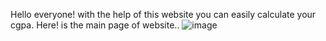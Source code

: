 Hello everyone! with the help of this website you can easily calculate your cgpa. Here! is the main page of website..
![image](https://github.com/Yo-Joshwa/CGPA_Calculator/assets/165953518/f66e36cb-8cc7-4c1d-82a2-3bc9b36560b0)
